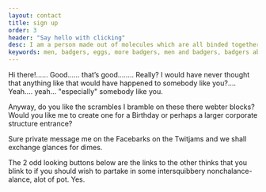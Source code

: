 ```yaml
---
layout: contact
title: sign up
order: 3
header: "Say hello with clicking"
desc: I am a person made out of molecules which are all binded together to give you a sense of a thing standing in front of you.
keywords: men, badgers, eggs, more badgers, men and badgers, badgers about men, men about the house, etc, and, illustration nation contemplation station
---
```


Hi there!...... Good...... that’s good........ Really? I would have never thought that anything like that would have happened to somebody like you?.... Yeah.... yeah... "especially" somebody like you.

Anyway, do you like the scrambles I bramble on these there webter blocks? Would you like me to create one for a Birthday or perhaps a larger corporate structure entrance?

Sure private message me on the Facebarks on the Twitjams and we shall exchange glances for dimes.

The 2 odd looking buttons below are the links to the other thinks that you blink to if you should wish to partake in some intersquibbery nonchalance-alance, alot of pot. Yes.